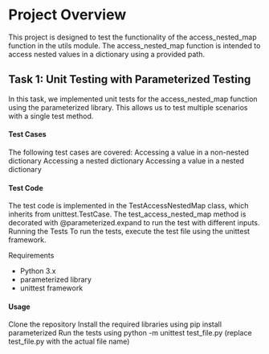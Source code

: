 # Project Overview

This project is designed to test the functionality of the access_nested_map function in the utils module. The access_nested_map function is intended to access nested values in a dictionary using a provided path.

## Task 1: Unit Testing with Parameterized Testing

In this task, we implemented unit tests for the access_nested_map function using the parameterized library. This allows us to test multiple scenarios with a single test method.

#### Test Cases
The following test cases are covered:
Accessing a value in a non-nested dictionary
Accessing a nested dictionary
Accessing a value in a nested dictionary

#### Test Code

The test code is implemented in the TestAccessNestedMap class, which inherits from unittest.TestCase. The test_access_nested_map method is decorated with @parameterized.expand to run the test with different inputs.
Running the Tests
To run the tests, execute the test file using the unittest framework.

Requirements
- Python 3.x
- parameterized library
- unittest framework

#### Usage
Clone the repository
    Install the required libraries using pip install parameterized
    Run the tests using python -m unittest test_file.py (replace test_file.py with the actual file name)